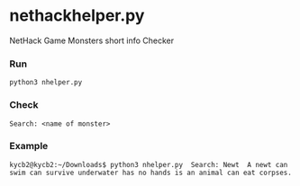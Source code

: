 # nethackhelper.py
NetHack Game Monsters short info Checker

### Run
`python3 nhelper.py`

### Check
`Search: <name of monster>`

### Example
`kycb2@kycb2:~/Downloads$ python3 nhelper.py 
Search: Newt 
A newt
can swim
can survive underwater
has no hands
is an animal
can eat corpses.`

